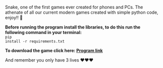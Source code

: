 Snake, one of the first games ever created for phones and PCs. The athenate of all our current modern games created with simple python code, enjoy!! 🐍

<strong>Before running the program install the libraries, to do this run the following command in your terminal:</strong><br>
<code>pip install -r requirements.txt</code>

<strong>To download the game click here: <a href="https://portfoliioo.github.io/h/Home/Projects/Programs/Python/Games/Snake/Snake.zip" target="_blank" download>Program link</a></strong>
<br>
<p>And remember you only have 3 lives ❤️❤️❤️</p>
